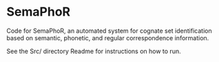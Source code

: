 # SemaPhoR
Code for SemaPhoR, an automated system for cognate set identification based on semantic, phonetic, and regular correspondence information.

See the Src/ directory Readme for instructions on how to run.